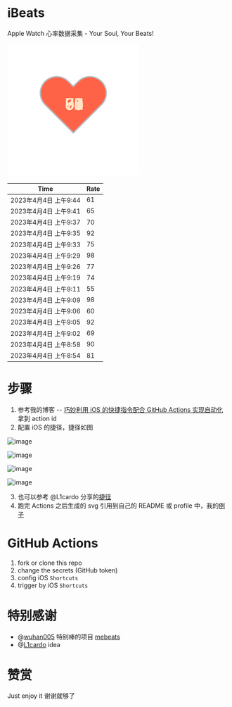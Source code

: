 # iBeats
Apple Watch 心率数据采集 - Your Soul, Your Beats!

![](./files/heart.svg)

<!--START_SECTION:my_heart_rate-->
| Time | Rate | 
 | ---- | ---- | 
| 2023年4月4日 上午9:44 | 61 |
| 2023年4月4日 上午9:41 | 65 |
| 2023年4月4日 上午9:37 | 70 |
| 2023年4月4日 上午9:35 | 92 |
| 2023年4月4日 上午9:33 | 75 |
| 2023年4月4日 上午9:29 | 98 |
| 2023年4月4日 上午9:26 | 77 |
| 2023年4月4日 上午9:19 | 74 |
| 2023年4月4日 上午9:11 | 55 |
| 2023年4月4日 上午9:09 | 98 |
| 2023年4月4日 上午9:06 | 60 |
| 2023年4月4日 上午9:05 | 92 |
| 2023年4月4日 上午9:02 | 69 |
| 2023年4月4日 上午8:58 | 90 |
| 2023年4月4日 上午8:54 | 81 |

<!--END_SECTION:my_heart_rate-->

# 步骤
1. 参考我的博客 -- [巧妙利用 iOS 的快捷指令配合 GitHub Actions 实现自动化](https://github.com/yihong0618/gitblog/issues/198) 拿到 action id
2. 配置 iOS 的捷径，捷径如图

![image](https://user-images.githubusercontent.com/15976103/122154218-0db0b480-ce97-11eb-93bb-5aec07c558dc.png)

![image](https://user-images.githubusercontent.com/15976103/122154236-186b4980-ce97-11eb-8e4b-70551a0391ae.png)

![image](https://user-images.githubusercontent.com/15976103/122154268-2d47dd00-ce97-11eb-902e-3acf292265a9.png)

![image](https://user-images.githubusercontent.com/15976103/122174055-fa144680-ceb4-11eb-9be2-3eb83cd516f7.png)

3. 也可以参考 @L1cardo 分享的[捷径](https://www.icloud.com/shortcuts/6ab6047b459c41ad822ad6b94b1c03d4)
4. 跑完 Actions 之后生成的 svg 引用到自己的 README 或 profile 中，我的[例子](https://github.com/yihong0618) 

# GitHub Actions

1. fork or clone this repo
2. change the secrets (GitHub token)
3. config iOS `Shortcuts` 
4. trigger by iOS `Shortcuts`

# 特别感谢
- @[wuhan005](https://github.com/wuhan005) 特别棒的项目 [mebeats](https://github.com/wuhan005/mebeats)
- @[L1cardo](https://github.com/L1cardo) idea

# 赞赏
Just enjoy it
谢谢就够了
